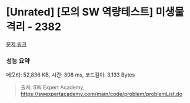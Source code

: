 # [Unrated] [모의 SW 역량테스트] 미생물 격리 - 2382 

[문제 링크](https://swexpertacademy.com/main/code/problem/problemDetail.do?contestProbId=AV597vbqAH0DFAVl) 

### 성능 요약

메모리: 52,836 KB, 시간: 308 ms, 코드길이: 3,133 Bytes



> 출처: SW Expert Academy, https://swexpertacademy.com/main/code/problem/problemList.do